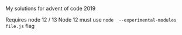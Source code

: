 My solutions for advent of code 2019

Requires node 12 / 13
Node 12 must use `node  --experimental-modules file.js` flag

